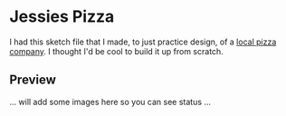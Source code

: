 # Jessies Pizza
I had this sketch file that I made, to just practice design, of a [local pizza company](https://www.jessyspizza.ca/). I thought I'd be cool to build it up from scratch.

## Preview
... will add some images here so you can see status ...
